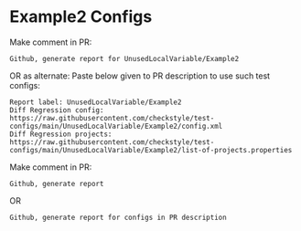 # Example2 Configs
Make comment in PR:
```
Github, generate report for UnusedLocalVariable/Example2
```
OR as alternate:
Paste below given to PR description to use such test configs:
```
Report label: UnusedLocalVariable/Example2
Diff Regression config: https://raw.githubusercontent.com/checkstyle/test-configs/main/UnusedLocalVariable/Example2/config.xml
Diff Regression projects: https://raw.githubusercontent.com/checkstyle/test-configs/main/UnusedLocalVariable/Example2/list-of-projects.properties
```
Make comment in PR:
```
Github, generate report
```
OR
```
Github, generate report for configs in PR description
```
